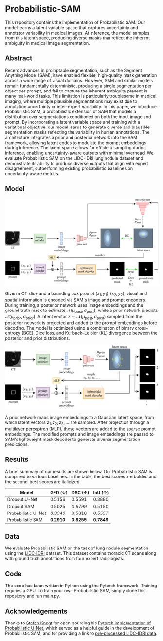 # Probabilistic-SAM
This repository contains the implementation of Probabilistic SAM. Our model learns a latent variable space that captures uncertainty and annotator variability in medical images. At inference, the model samples from this latent space, producing diverse masks that reflect the inherent ambiguity in medical image segmentation.

## Abstract
Recent advances in promptable segmentation, such as the Segment Anything Model (SAM), have enabled flexible, high-quality mask generation across a wide range of visual domains. However, SAM and similar models remain fundamentally deterministic, producing a single segmentation per object per prompt, and fail to capture the inherent ambiguity present in many real-world tasks. This limitation is particularly troublesome in medical imaging, where multiple plausible segmentations may exist due to annotation uncertainty or inter-expert variability. In this paper, we introduce Probabilistic SAM, a probabilistic extension of SAM that models a distribution over segmentations conditioned on both the input image and prompt. By incorporating a latent variable space and training with a variational objective, our model learns to generate diverse and plausible segmentation masks reflecting the variability in human annotations. The architecture integrates a prior and posterior network into the SAM framework, allowing latent codes to modulate the prompt embeddings during inference. The latent space allows for efficient sampling during inference, enabling uncertainty-aware outputs with minimal overhead. We evaluate Probabilistic SAM on the LIDC-IDRI lung nodule dataset and demonstrate its ability to produce diverse outputs that align with expert disagreement, outperforming existing probabilistic baselines on uncertainty-aware metrics.

## Model
![Figure](https://github.com/tbwa233/Probabilistic-SAM/blob/main/images/probsam_training.png)

Given a CT slice and a bounding box prompt $(x_1, y_1), (x_2, y_2)$, visual and spatial information is encoded via SAM's image and prompt encoders. During training, a posterior network uses image embeddings and the ground truth mask to estimate $\mathcal{N}(\mu_{\text{post}}, \sigma_{\text{post}})$, while a prior network predicts $\mathcal{N}(\mu_{\text{prior}}, \sigma_{\text{prior}})$. A latent vector $z \sim \mathcal{N}(\mu_{\text{post}}, \sigma_{\text{post}})$ sampled from the posterior network is projected and added to the prompt embeddings before decoding. The model is optimized using a combination of binary cross-entropy (BCE), Dice loss, and Kullback–Leibler (KL) divergence between the posterior and prior distributions.

![Figure](https://github.com/tbwa233/Probabilistic-SAM/blob/main/images/probsam_sampling.png)

A prior network maps image embeddings to a Gaussian latent space, from which latent vectors $z_1, z_2, z_3, \dots$ are sampled. After projection through a multilayer perceptron (MLP), these vectors are added to the sparse prompt embeddings. The modified prompts and image embeddings are passed to SAM's lightweight mask decoder to generate diverse segmentation predictions.

## Results
A brief summary of our results are shown below. Our Probabilistic SAM is compared to various baselines. In the table, the best scores are bolded and the second-best scores are italicized.

| Model              | GED (↓)   | DSC (↑)   | IoU (↑)   |
|--------------------|-----------|-----------|-----------|
| Dropout U-Net      | 0.5156    | 0.5591    | 0.3880    |
| Dropout SAM        | 0.5025    | _0.6799_  | 0.5150    |
| Probabilistic U-Net| _0.3349_  | 0.5818    | _0.5557_  |
| Probabilistic SAM  | **0.2910**| **0.8255**| **0.7849**|

## Data
We evaluate Probabilistic SAM on the task of lung nodule segmentation using the [LIDC-IDRI](https://pmc.ncbi.nlm.nih.gov/articles/PMC3041807/) dataset. This dataset contains thoracic CT scans along with ground truth annotations from four expert radiologists.

## Code
The code has been written in Python using the Pytorch framework. Training requries a GPU. To train your own Probabilistic SAM, simply clone this repository and run main.py.

## Acknowledgements
Thanks to [Stefan Knegt](https://github.com/stefanknegt) for open-sourcing his [Pytorch implementation of Probabilistic U-Net](https://github.com/stefanknegt/Probabilistic-Unet-Pytorch), which served as a helpful guide in the development of Probabilistic SAM, and for providing a link to [pre-processed LIDC-IDRI data](https://drive.google.com/drive/folders/1xKfKCQo8qa6SAr3u7qWNtQjIphIrvmd5).
